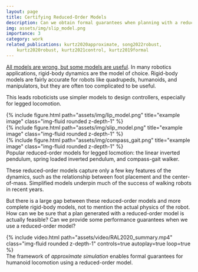 ```yaml
---
layout: page
title: Certifying Reduced-Order Models
description: Can we obtain formal guarantees when planning with a reduced-order model?
img: assets/img/slip_model.png
importance: 3
category: work
related_publications: kurtz2020approximate, song2022robust,
    kurtz2020robust, kurtz2021control, kurtz2019formal
---
```


[All models are wrong, but some models are
useful](https://en.wikipedia.org/wiki/All_models_are_wrong).
In many robotics applications, rigid-body dynamics are the model of choice.
Rigid-body models are fairly accurate for robots like quadrupeds, humanoids,
and manipulators, but they are often too complicated to be useful. 

This leads roboticists use simpler models to design controllers, especially for
legged locomotion.

<div class="row">
    <div class="col-sm mt-3 mt-md-0">
        {% include figure.html path="assets/img/lip_model.png" title="example image" class="img-fluid rounded z-depth-1" %}
    </div>
    <div class="col-sm mt-3 mt-md-0">
        {% include figure.html path="assets/img/slip_model.png" title="example image" class="img-fluid rounded z-depth-1" %}
    </div>
    <div class="col-sm mt-3 mt-md-0">
        {% include figure.html path="assets/img/compass_gait.png" title="example image" class="img-fluid rounded z-depth-1" %}
    </div>
</div>
<div class="caption">
    Popular reduced-order models for legged locmotion: the linear inverted
    pendulum, spring loaded inverted pendulum, and compass-gait walker. 
</div>

These reduced-order models capture only a few key features of the
dynamics, such as the relationship between foot placement and the
center-of-mass. Simplified models underpin much of the success of walking robots in
recent years.

But there is a large gap between these reduced-order models and more complete
rigid-body models, not to mention the actual physics of the robot. How can we be
sure that a plan generated with a reduced-order model is actually feasible? Can we
provide some performance guarantees when we use a reduced-order model?

<div class="row">
    <div class="col-sm mt-3 mt-md-0">
        {% include video.html path="assets/video/RAL2020_summary.mp4" class="img-fluid rounded z-depth-1" controls=true autoplay=true loop=true %}
    </div>
</div>
<div class="caption">
    The framework of <em>approximate simulation</em> enables formal guarantees
    for humanoid locomotion using a reduced-order model.
</div>

